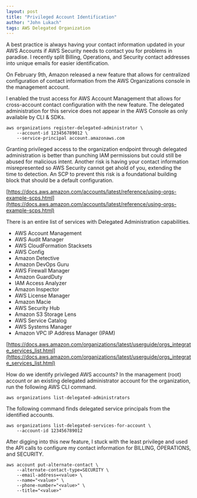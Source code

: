 ```yaml
---
layout: post
title: "Privileged Account Identification"
author: "John Lukach"
tags: AWS Delegated Organization
---
```


A best practice is always having your contact information updated in your AWS Accounts if AWS Security needs to contact you for problems in paradise. I recently split Billing, Operations, and Security contact addresses into unique emails for easier identification. 

On February 9th, Amazon released a new feature that allows for centralized configuration of contact information from the AWS Organizations console in the management account.  

I enabled the trust access for AWS Account Management that allows for cross-account contact configuration with the new feature. The delegated administration for this service does not appear in the AWS Console as only available by CLI & SDKs.    

```
aws organizations register-delegated-administrator \
    --account-id 123456789012 \
    --service-principal account.amazonaws.com
```

Granting privileged access to the organization endpoint through delegated administration is better than punching IAM permissions but could still be abused for malicious intent. Another risk is having your contact information misrepresented so AWS Security cannot get ahold of you, extending the time to detection. An SCP to prevent this risk is a foundational building block that should be a default configuration.

[https://docs.aws.amazon.com/accounts/latest/reference/using-orgs-example-scps.html](https://docs.aws.amazon.com/accounts/latest/reference/using-orgs-example-scps.html)

There is an entire list of services with Delegated Administration capabilities. 

 - AWS Account Management
 - AWS Audit Manager
 - AWS CloudFormation Stacksets
 - AWS Config
 - Amazon Detective
 - Amazon DevOps Guru
 - AWS Firewall Manager
 - Amazon GuardDuty
 - IAM Access Analyzer
 - Amazon Inspector
 - AWS License Manager
 - Amazon Macie
 - AWS Security Hub
 - Amazon S3 Storage Lens
 - AWS Service Catalog
 - AWS Systems Manager
 - Amazon VPC IP Address Manager (IPAM)

[https://docs.aws.amazon.com/organizations/latest/userguide/orgs_integrate_services_list.html](https://docs.aws.amazon.com/organizations/latest/userguide/orgs_integrate_services_list.html)

How do we identify privileged AWS accounts? In the management (root) account or an existing delegated administrator account for the organization, run the following AWS CLI command.

```
aws organizations list-delegated-administrators
```

The following command finds delegated service principals from the identified accounts. 

```
aws organizations list-delegated-services-for-account \
	--account-id 123456789012
```

After digging into this new feature, I stuck with the least privilege and used the API calls to configure my contact information for BILLING, OPERATIONS, and SECURITY.

```
aws account put-alternate-contact \
	--alternate-contact-type=SECURITY \
	--email-address=<value> \
	--name="<value>" \
	--phone-number="<value>" \ 
	--title="<value>"
```
